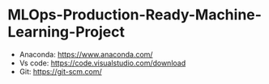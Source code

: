 # MLOps-Production-Ready-Machine-Learning-Project
- Anaconda: https://www.anaconda.com/
- Vs code: https://code.visualstudio.com/download
- Git: https://git-scm.com/